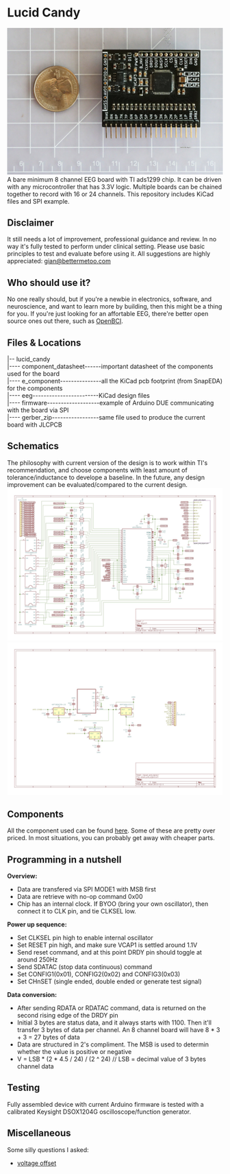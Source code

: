 # Lucid Candy
![board pic](github_resource/board.jpg)
A bare minimum 8 channel EEG board with TI ads1299 chip. It can be driven with any microcontroller that has 3.3V logic. Multiple boards can be chained together to record with 16 or 24 channels. This repository includes KiCad files and SPI example.

## Disclaimer
It still needs a lot of improvement, professional guidance and review. In no way it's fully tested to perform under clinical setting. Please use basic principles to test and evaluate before using it. All suggestions are highly appreciated: gian@bettermetoo.com

## Who should use it?
No one really should, but if you're a newbie in electronics, software, and neuroscience, and want to learn more by building, then this might be a thing for you. If you're just looking for an affortable EEG, there're better open source ones out there, such as [OpenBCI](https://openbci.com/).

## Files & Locations
|-- lucid_candy  
|---- component_datasheet------important datasheet of the components used for the board  
|---- e_component---------------all the KiCad pcb footprint (from SnapEDA) for the components  
|---- eeg------------------------KiCad design files  
|---- firmware-------------------example of Arduino DUE communicating with the board via SPI  
|---- gerber_zip-----------------same file used to produce the current board with JLCPCB  

## Schematics
The philosophy with current version of the design is to work within TI's recommendation, and choose components with least amount of tolerance/inductance to develope a baseline. In the future, any design improvement can be evaluated/compared to the current design.
![eeg_schematics](schematic/eeg.jpg)
![power_schematics](schematic/power.jpg)

## Components
All the component used can be found [here](https://docs.google.com/spreadsheets/d/1N4UGuHjUGolRgQoIL3MemhwEijfZmJlSR52b1LrSyF4/edit?usp=sharing). Some of these are pretty over priced. In most situations, you can probably get away with cheaper parts.

## Programming in a nutshell
**Overview:**  
- Data are transfered via SPI MODE1 with MSB first
- Data are retrieve with no-op command 0x00
- Chip has an internal clock. If BYOO (bring your own oscillator), then connect it to CLK pin, and tie CLKSEL low.  

**Power up sequence:**  
- Set CLKSEL pin high to enable internal oscillator
- Set RESET pin high, and make sure VCAP1 is settled around 1.1V
- Send reset command, and at this point DRDY pin should toggle at around 250Hz
- Send SDATAC (stop data continuous) command
- Set CONFIG1(0x01), CONFIG2(0x02) and CONFIG3(0x03)
- Set CHnSET (single ended, double ended or generate test signal)

**Data conversion:**  
- After sending RDATA or RDATAC command, data is returned on the second rising edge of the DRDY pin
- Initial 3 bytes are status data, and it always starts with 1100. Then it'll transfer 3 bytes of data per channel. An 8 channel board will have 8 * 3 + 3 = 27 bytes of data
- Data are structured in 2's compliment. The MSB is used to determin whether the value is positive or negative
- V = LSB * (2 * 4.5 / 24) / (2 ^ 24) // LSB = decimal value of 3 bytes channel data

## Testing
Fully assembled device with current Arduino firmware is tested with a calibrated Keysight DSOX1204G oscilloscope/function generator.

## Miscellaneous
Some silly questions I asked:
 - [voltage offset](https://e2e.ti.com/support/data-converters/f/73/p/912858/3374371#3374371)
